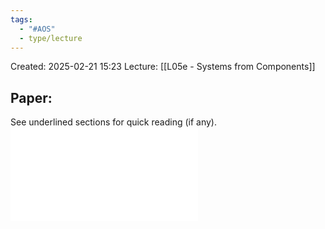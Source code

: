 ```yaml
---
tags:
  - "#AOS"
  - type/lecture
---
```

Created: 2025-02-21 15:23
Lecture: [[L05e - Systems from Components]]


## Paper:
See underlined sections for quick reading (if any).
![](05_BuildingReliableHighPerformanceCommSystems.pdf)